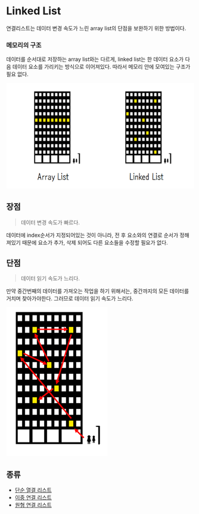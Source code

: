 # Linked List

연결리스트는 데이터 변경 속도가 느린 array list의 단점을 보완하기 위한 방법이다.



### 메모리의 구조

데이터를 순서대로 저장하는 array list와는 다르게, linked list는 한 데이터 요소가 다음 데이터 요소를 가리키는 방식으로 이어져있다. 따라서 메모리 안에 모여있는 구조가 필요 없다.

![img](LinkedList.assets/2903.png)



## 장점

> 데이터 변경 속도가 빠르다.

데이터에 index순서가 지정되어있는 것이 아니라, 전 후 요소와의 연결로 순서가 정해져있기 때문에 요소가 추가, 삭제 되어도 다른 요소들을 수정할 필요가 없다.



## 단점

> 데이터 읽기 속도가 느리다.

만약 중간번째의 데이터를 가져오는 작업을 하기 위해서는, 중간까지의 모든 데이터를 거치며 찾아가야한다. 그러므로 데이터 읽기 속도가 느리다.

![img](LinkedList.assets/2928.png)



## 종류

- [단순 열결 리스트]()
- [이중 연결 리스트]()
- [원형 연결 리스트]()